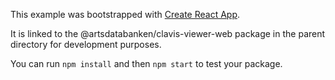 This example was bootstrapped with [Create React App](https://github.com/facebook/create-react-app).

It is linked to the @artsdatabanken/clavis-viewer-web package in the parent directory for development purposes.

You can run `npm install` and then `npm start` to test your package.
